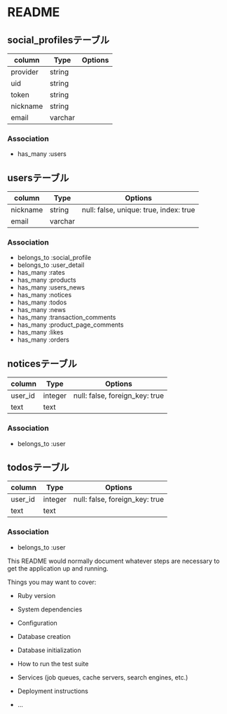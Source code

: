# README

## social_profilesテーブル

|column|Type|Options|
|------|----|-------|
|provider|string||
|uid|string||
|token|string||
|nickname|string||
|email|varchar||

### Association
- has_many :users

## usersテーブル

|column|Type|Options|
|------|----|-------|
|nickname|string|null: false, unique: true, index: true|
|email|varchar||

### Association
- belongs_to :social_profile
- belongs_to :user_detail
- has_many :rates
- has_many :products
- has_many :users_news
- has_many :notices
- has_many :todos
- has_many :news
- has_many :transaction_comments
- has_many :product_page_comments
- has_many :likes
- has_many :orders

## noticesテーブル

|column|Type|Options|
|------|----|-------|
|user_id|integer|null: false, foreign_key: true|
|text|text||

### Association
- belongs_to :user

## todosテーブル

|column|Type|Options|
|------|----|-------|
|user_id|integer|null: false, foreign_key: true|
|text|text||

### Association
- belongs_to :user



This README would normally document whatever steps are necessary to get the
application up and running.

Things you may want to cover:

* Ruby version

* System dependencies

* Configuration

* Database creation

* Database initialization

* How to run the test suite

* Services (job queues, cache servers, search engines, etc.)

* Deployment instructions

* ...
